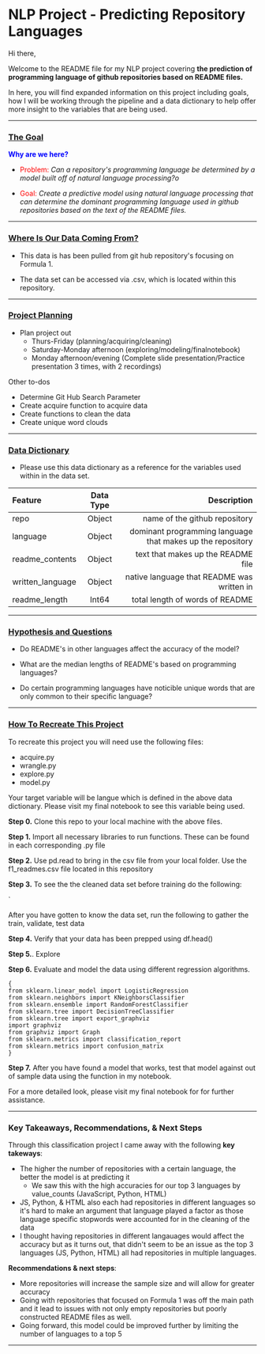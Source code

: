 <h1> NLP Project - Predicting Repository Languages </h1>

Hi there,

Welcome to the README file for my NLP project covering <b>the prediction of programming language of github repositories based on README files.</b>

In here, you will find expanded information on this project including goals, how I will be working through the pipeline and a data dictionary to help offer more insight to the variables that are being used.



-------------------
<h3><u>The Goal</u></h3>

<font color = blue>**Why are we here?**</font>

* <font color = red>Problem:</font> <i>Can a repository's programming language be determined by a model built off of natural language processing?o</i>

* <font color = red>Goal:</font> <i>Create a predictive model using natural language processing that can determine the dominant programming language used in github repositories based on the text of the README files.</i>


-------------------
<h3><u>Where Is Our Data Coming From?</u></h3>

* This data is has been pulled from git hub repository's focusing on Formula 1.
 

* The data set can be accessed via .csv, which is located within this repository.

------------------
<H3><u> Project Planning </u></H3>

- Plan project out
    - Thurs-Friday (planning/acquiring/cleaning)
    - Saturday-Monday afternoon (exploring/modeling/finalnotebook)
    - Monday afternoon/evening (Complete slide presentation/Practice presentation 3 times, with 2 recordings)

Other to-dos

- Determine Git Hub Search Parameter
- Create acquire function to acquire data
- Create functions to clean the data
- Create unique word clouds



-------------

<h3><u>Data Dictionary</u></h3>
    
-  Please use this data dictionary as a reference for the variables used within in the data set.



|   Feature      |  Data Type   | Description    |
| :------------- | :----------: | -----------: |
|  repo |Object    | name of the github repository   |
|   language  | Object |dominant programming language that makes up the repository |
|  readme_contents  | Object |text that makes up the README file |
|  written_language  | Object |native language that README was written in |
|  readme_length  | Int64 |total length of words of README|





-------------------
 <h3><u>Hypothesis and Questions</u></h3>

- Do README's in other languages affect the accuracy of the model?

- What are the median lengths of README's based on programming languages?

- Do certain programming languages have noticible unique words that are only common to their specific language?


--------------------
 <h3><u>How To Recreate This Project</u></h3>
 
 To recreate this project you will need use the following files:
 
 - acquire.py
 - wrangle.py
 - explore.py
 - model.py 
 
 Your target variable will be langue which is defined in the above data dictionary. Please visit my final notebook to see this variable being used.
 
 <b>Step 0.</b> Clone this repo to your local machine with the above files.
 
 <b>Step 1.</b> Import all necessary libraries to run functions. These can be found in each corresponding .py file
 
 <b>Step 2.</b> Use pd.read to bring in the csv file from your local folder. Use the f1_readmes.csv file located in this repository 
 
 <b>Step 3.</b> To see the the cleaned data set before training do the following:
 
`

After you have gotten to know the data set, run the following to gather the train, validate, test data


    
 
 <b>Step 4.</b> Verify that your data has been prepped using df.head()
 
 <b>Step 5.</b>. Explore
 
 <b>Step 6.</b> Evaluate and model the data using different regression algorithms. 
         
         
 ```
 { 
 from sklearn.linear_model import LogisticRegression
from sklearn.neighbors import KNeighborsClassifier
from sklearn.ensemble import RandomForestClassifier
from sklearn.tree import DecisionTreeClassifier
from sklearn.tree import export_graphviz
import graphviz
from graphviz import Graph
from sklearn.metrics import classification_report
from sklearn.metrics import confusion_matrix
 }
 ```
 
<b>Step 7.</b> After you have found a model that works, test that model against out of sample data using the function in my notebook.
 
 For a more detailed look, please visit my final notebook for for further assistance.
 
--------------------



<h3>Key Takeaways, Recommendations, & Next Steps</h3>


Through this classification project I came away with the following <b> key takeways</b>:

- The higher the number of repositories with a certain language, the better the model is at predicting it
     - We saw this with the high accuracies for our top 3 languages by value_counts (JavaScript, Python, HTML)
- JS, Python, & HTML also each had repositories in different languages so it's hard to make an argument that language played a factor as those language specific stopwords were accounted for in the cleaning of the data
- I thought having repositories in different langauages would affect the accuracy but as it turns out, that didn't seem to be an issue as the top 3 languages (JS, Python, HTML) all had repositories in multiple languages.

<b>Recommendations & next steps</b>:

- More repositories will increase the sample size and will allow for greater accuracy
- Going with repositories that focused on Formula 1 was off the main path and it lead to issues with not only empty repositories but poorly constructed README files as well.
- Going forward, this model could be improved further by limiting the number of languages to a top 5 


-----
